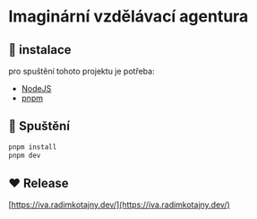 # Imaginární vzdělávací agentura

## 📖 instalace

pro spuštění tohoto projektu je potřeba:
- [NodeJS](https://nodejs.org/en/)
- [pnpm](https://pnpm.io/)

## 🚀 Spuštění

```bash
pnpm install
pnpm dev
```

## ❤️ Release

[https://iva.radimkotajny.dev/](https://iva.radimkotajny.dev/)